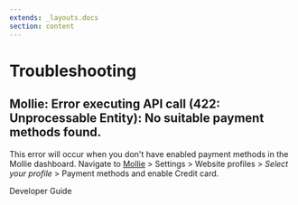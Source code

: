 ```yaml
---
extends: _layouts.docs 
section: content
---
```


# Troubleshooting

## Mollie: Error executing API call (422: Unprocessable Entity): No suitable payment methods found.

This error will occur when you don't have enabled payment methods in the Mollie dashboard.
Navigate to [Mollie](https://mollie.com/dashboard) > Settings > Website profiles > _Select your profile_ > Payment methods and enable Credit card.

<x-next url=/docs/developer-guide>Developer Guide</x-next>
